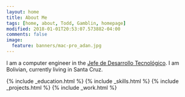 ```yaml
---
layout: home
title: About Me
tags: [home, about, Todd, Gamblin, homepage]
modified: 2018-01-01T20:53:07.573882-04:00
comments: false
image:
  feature: banners/mac-pro_adan.jpg
---
```


I am a computer engineer in the [Jefe de Desarrollo Tecnológico](https://www.fassil.com.bo).
I am Bolivian, currently living in Santa Cruz.

{% include _education.html %}
{% include _skills.html %}
{% include _projects.html %}
{% include _work.html %}

